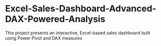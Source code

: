 # Excel-Sales-Dashboard-Advanced-DAX-Powered-Analysis
This project presents an interactive, Excel-based sales dashboard built using Power Pivot and DAX measures

